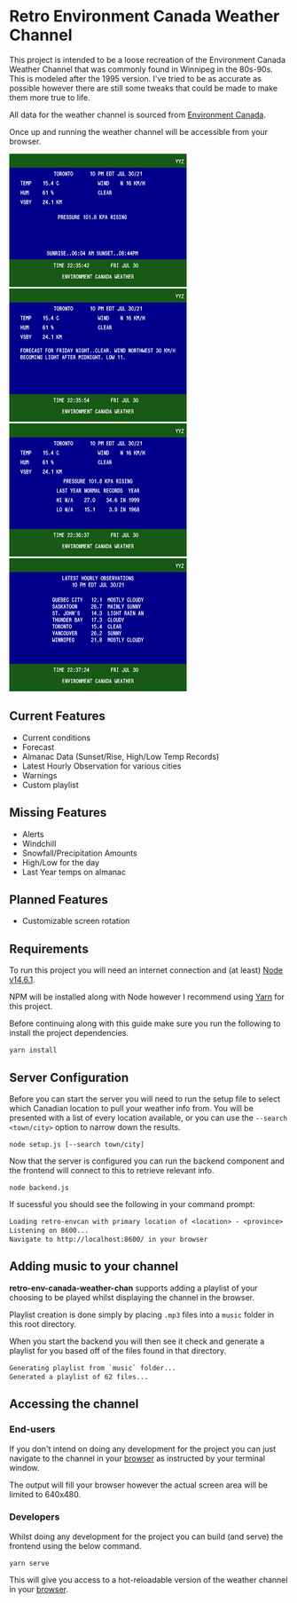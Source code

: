 # Retro Environment Canada Weather Channel

This project is intended to be a loose recreation of the Environment Canada Weather Channel that was commonly found in Winnipeg in the 80s-90s. This is modeled after the 1995 version. I've tried to be as accurate as possible however there are still some tweaks that could be made to make them more true to life.

All data for the weather channel is sourced from [Environment Canada](https://weather.gc.ca/).

Once up and running the weather channel will be accessible from your browser.

![current-conditions](images/current-conditions.png)
![forecast](images/forecast.png)
![almanac](images/almanac-temps.png)
![observations](images/observations.png)

## Current Features

- Current conditions
- Forecast
- Almanac Data (Sunset/Rise, High/Low Temp Records)
- Latest Hourly Observation for various cities
- Warnings
- Custom playlist

## Missing Features

- Alerts
- Windchill
- Snowfall/Precipitation Amounts
- High/Low for the day
- Last Year temps on almanac

## Planned Features

- Customizable screen rotation

## Requirements

To run this project you will need an internet connection and (at least) [Node v14.6.1](https://nodejs.org/en/download/).

NPM will be installed along with Node however I recommend using [Yarn](https://yarnpkg.com/) for this project.

Before continuing along with this guide make sure you run the following to install the project dependencies.

```
yarn install
```

## Server Configuration

Before you can start the server you will need to run the setup file to select which Canadian location to pull your weather info from. You will be presented with a list of every location available, or you can use the `--search <town/city>` option to narrow down the results.

```
node setup.js [--search town/city]
```

Now that the server is configured you can run the backend component and the frontend will connect to this to retrieve relevant info.

```
node backend.js
```

If sucessful you should see the following in your command prompt:

```
Loading retro-envcan with primary location of <location> - <province>
Listening on 8600...
Navigate to http://localhost:8600/ in your browser
```

## Adding music to your channel

**retro-env-canada-weather-chan** supports adding a playlist of your choosing to be played whilst displaying the channel in the browser.

Playlist creation is done simply by placing `.mp3` files into a `music` folder in this root directory.

When you start the backend you will then see it check and generate a playlist for you based off of the files found in that directory.

```
Generating playlist from `music` folder...
Generated a playlist of 62 files...
```

## Accessing the channel

### End-users

If you don't intend on doing any development for the project you can just navigate to the channel in your [browser](http://localhost:8600/) as instructed by your terminal window.

The output will fill your browser however the actual screen area will be limited to 640x480.

### Developers

Whilst doing any development for the project you can build (and serve) the frontend using the below command.

```
yarn serve
```

This will give you access to a hot-reloadable version of the weather channel in your [browser](http://localhost:8080/).
